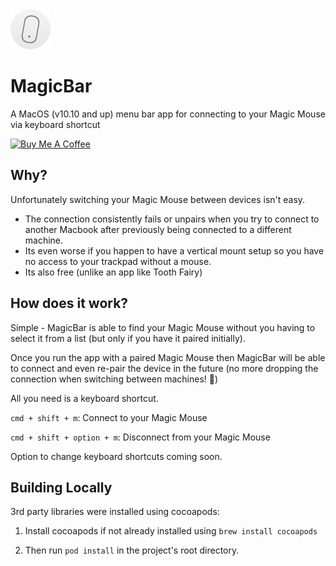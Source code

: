 

<img src="https://github.com/batiyeh/MagicBar/blob/master/MagicBar/Assets.xcassets/AppIcon.appiconset/MagicBarAppIcon-256.png" width="64px"> 

# MagicBar
A MacOS (v10.10 and up) menu bar app for connecting to your Magic Mouse via keyboard shortcut

<a href="https://www.buymeacoffee.com/batiyeh" target="_blank"><img src="https://www.buymeacoffee.com/assets/img/custom_images/orange_img.png" alt="Buy Me A Coffee" width="150"></a>

## Why?
Unfortunately switching your Magic Mouse between devices isn't easy. 
- The connection consistently fails or unpairs when you try to connect to another Macbook after previously being connected to a different machine. 
- Its even worse if you happen to have a vertical mount setup so you have no access to your trackpad without a mouse. 
- Its also free (unlike an app like Tooth Fairy)


## How does it work?
Simple - MagicBar is able to find your Magic Mouse without you having to select it from a list (but only if you have it paired initially). 

Once you run the app with a paired Magic Mouse then MagicBar will be able to connect and even re-pair the device in the future (no more dropping the connection when switching between machines! :clap:) 

All you need is a keyboard shortcut.

`cmd + shift + m`: Connect to your Magic Mouse

`cmd + shift + option + m`: Disconnect from your Magic Mouse

Option to change keyboard shortcuts coming soon.


## Building Locally

3rd party libraries were installed using cocoapods:

1. Install cocoapods if not already installed using `brew install cocoapods` 

2. Then run `pod install` in the project's root directory.
